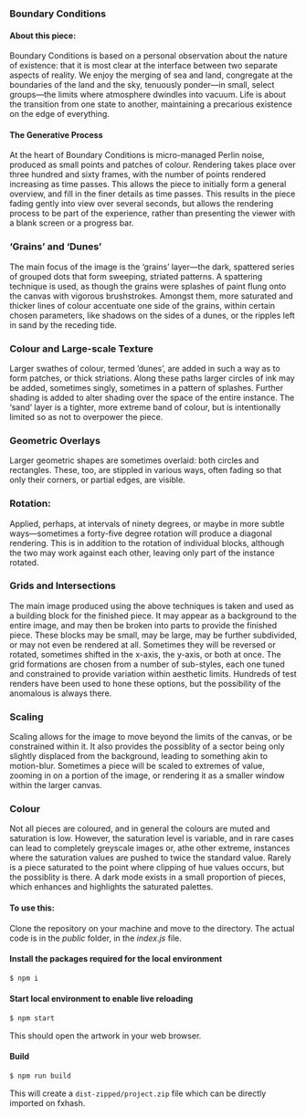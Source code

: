 ### Boundary Conditions

#### About this piece:

Boundary Conditions is based on a personal observation about the nature of existence: that it is most clear at the interface between two separate aspects of reality. We enjoy the merging of sea and land, congregate at the boundaries of the land and the sky, tenuously ponder—in small, select groups—the limits where atmosphere dwindles into vacuum. Life is about the transition from one state to another, maintaining a precarious existence on the edge of everything.

#### The Generative Process

At the heart of Boundary Conditions is micro-managed Perlin noise, produced as small points and patches of colour. Rendering takes place over three hundred and sixty frames, with the number of points rendered increasing as time passes. This allows the piece to initially form a general overview, and fill in the finer details as time passes. This results in the piece fading gently into view over several seconds, but allows the rendering process to be part of the experience, rather than presenting the viewer with a blank screen or a progress bar.

### ‘Grains’ and ‘Dunes’

The main focus of the image is the ‘grains’ layer—the dark, spattered series of grouped dots that form sweeping, striated patterns. A spattering technique is used, as though the grains were splashes of paint flung onto the canvas with vigorous brushstrokes. Amongst them, more saturated and thicker lines of colour accentuate one side of the grains, within certain chosen parameters, like shadows on the sides of a dunes, or the ripples left in sand by the receding tide.

### Colour and Large-scale Texture

Larger swathes of colour, termed ’dunes’, are added in such a way as to form patches, or thick striations. Along these paths larger circles of ink may be added, sometimes singly, sometimes in a pattern of splashes. Further shading is added to alter shading over the space of the entire instance. The ‘sand’ layer is a tighter, more extreme band of colour, but is intentionally limited so as not to overpower the piece.

### Geometric Overlays

Larger geometric shapes are sometimes overlaid: both circles and rectangles. These, too, are stippled in various ways, often fading so that only their corners, or partial edges, are visible.

### Rotation:

Applied, perhaps, at intervals of ninety degrees, or maybe in more subtle ways—sometimes a forty-five degree rotation will produce a diagonal rendering. This is in addition to the rotation of individual blocks, although the two may work against each other, leaving only part of the instance rotated.

### Grids and Intersections

The main image produced using the above techniques is taken and used as a building block for the finished piece. It may appear as a background to the entire image, and may then be broken into parts to provide the finished piece. These blocks may be small, may be large, may be further subdivided, or may not even be rendered at all. Sometimes they will be reversed or rotated, sometimes shifted in the x-axis, the y-axis, or both at once. The grid formations are chosen from a number of sub-styles, each one tuned and constrained to provide variation within aesthetic limits. Hundreds of test renders have been used to hone these options, but the possibility of the anomalous is always there.

### Scaling

Scaling allows for the image to move beyond the limits of the canvas, or be constrained within it. It also provides the possiblity of a sector being only slightly displaced from the background, leading to something akin to motion-blur. Sometimes a piece will be scaled to extremes of value, zooming in on a portion of the image, or rendering it as a smaller window within the larger canvas.

### Colour

Not all pieces are coloured, and in general the colours are muted and saturation is low. However, the saturation level is variable, and in rare cases can lead to completely greyscale images or, athe other extreme, instances where the saturation values are pushed to twice the standard value. Rarely is a piece saturated to the point where clipping of hue values occurs, but the possiblity is there. A dark mode exists in a small proportion of pieces, which enhances and highlights the saturated palettes.

#### To use this:

Clone the repository on your machine and move to the directory. The actual code is in the *public* folder, in the *index.js* file.

#### Install the packages required for the local environment
```sh
$ npm i
```

#### Start local environment to enable live reloading

```sh
$ npm start
```

This should open the artwork in your web browser.

#### Build

```sh
$ npm run build
```

This will create a `dist-zipped/project.zip` file which can be directly imported on fxhash.